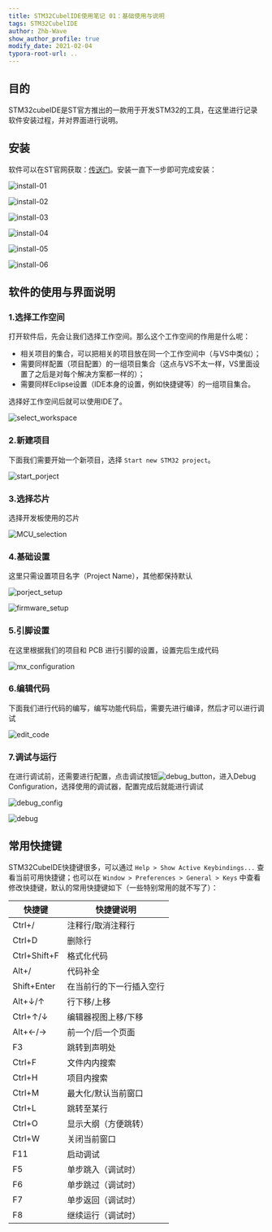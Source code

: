 ```yaml
---
title: STM32CubelIDE使用笔记 01：基础使用与说明
tags: STM32CubelIDE
author: Zhb-Wave
show_author_profile: true
modify_date: 2021-02-04
typora-root-url: ..
---
```


## 目的

STM32cubeIDE是ST官方推出的一款用于开发STM32的工具，在这里进行记录软件安装过程，并对界面进行说明。

## 安装

软件可以在ST官网获取：[传送门](https://www.st.com/content/st_com/en/products/development-tools/software-development-tools/stm32-software-development-tools/stm32-ides/stm32cubeide.html)。安装一直下一步即可完成安装：

![install-01](http://robofuture.net.cn/assets/images/STM32CubelIDE/install-01.png)

![install-02](http://robofuture.net.cn/assets/images/STM32CubelIDE/install-02.png)

![install-03](http://robofuture.net.cn/assets/images/STM32CubelIDE/install-03.png)

![install-04](http://robofuture.net.cn/assets/images/STM32CubelIDE/install-04.png)

![install-05](http://robofuture.net.cn/assets/images/STM32CubelIDE/install-05.png)

![install-06](http://robofuture.net.cn/assets/images/STM32CubelIDE/install-06.png)

## 软件的使用与界面说明

### 1.选择工作空间

打开软件后，先会让我们选择工作空间。那么这个工作空间的作用是什么呢：

- 相关项目的集合，可以把相关的项目放在同一个工作空间中（与VS中类似）；
- 需要同样配置（项目配置）的一组项目集合（这点与VS不太一样，VS里面设置了之后是对每个解决方案都一样的）；
- 需要同样Eclipse设置（IDE本身的设置，例如快捷键等）的一组项目集合。

选择好工作空间后就可以使用IDE了。

![select_workspace](http://robofuture.net.cn/assets/images/STM32CubelIDE/select_workspace.png)

### 2.新建项目

下面我们需要开始一个新项目，选择 `Start new STM32 project`。

![start_porject](http://robofuture.net.cn/assets/images/STM32CubelIDE/start_porject.png)

### 3.选择芯片

选择开发板使用的芯片

![MCU_selection](http://robofuture.net.cn/assets/images/STM32CubelIDE/MCU_selection.png)

### 4.基础设置

这里只需设置项目名字（Project Name），其他都保持默认

![porject_setup](assets/images/STM32CubelIDE/porject_setup.png)

![firmware_setup](assets/images/STM32CubelIDE/firmware_setup.png)

### 5.引脚设置

在这里根据我们的项目和 PCB 进行引脚的设置，设置完后生成代码

![mx_configuration](assets\images\STM32CubelIDE\mx_configuration.png)

### 6.编辑代码

下面我们进行代码的编写，编写功能代码后，需要先进行编译，然后才可以进行调试

![edit_code](assets\images\STM32CubelIDE\edit_code.png)

### 7.调试与运行

在进行调试前，还需要进行配置，点击调试按钮![debug_button](..\assets\images\STM32CubelIDE\debug_button.png)，进入Debug Configuration，选择使用的调试器，配置完成后就能进行调试

![debug_config](assets\images\STM32CubelIDE\debug_config.png)

![debug](assets\images\STM32CubelIDE\debug.png)

## 常用快捷键

STM32CubeIDE快捷键很多，可以通过 `Help > Show Active Keybindings...` 查看当前可用快捷键；也可以在 `Window > Preferences > General > Keys` 中查看修改快捷键，默认的常用快捷键如下（一些特别常用的就不写了）：

| 快捷键       | 快捷键说明               |
| ------------ | ------------------------ |
| Ctrl+/       | 注释行/取消注释行        |
| Ctrl+D       | 删除行                   |
| Ctrl+Shift+F | 格式化代码               |
| Alt+/        | 代码补全                 |
| Shift+Enter  | 在当前行的下一行插入空行 |
| Alt+↓/↑      | 行下移/上移              |
| Ctrl+↑/↓     | 编辑器视图上移/下移      |
| Alt+←/→      | 前一个/后一个页面        |
| F3           | 跳转到声明处             |
| Ctrl+F       | 文件内内搜索             |
| Ctrl+H       | 项目内搜索               |
| Ctrl+M       | 最大化/默认当前窗口      |
| Ctrl+L       | 跳转至某行               |
| Ctrl+O       | 显示大纲（方便跳转）     |
| Ctrl+W       | 关闭当前窗口             |
| F11          | 启动调试                 |
| F5           | 单步跳入（调试时）       |
| F6           | 单步跳过（调试时）       |
| F7           | 单步返回（调试时）       |
| F8           | 继续运行（调试时）       |

